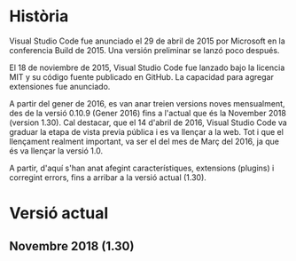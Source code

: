 <!-- TITLE: Història -->
<!-- SUBTITLE: Història de Visual Studio Code-->

# Història

Visual Studio Code fue anunciado el 29 de abril de 2015 por Microsoft en la conferencia Build de 2015. Una versión preliminar se lanzó poco después.

El 18 de noviembre de 2015, Visual Studio Code fue lanzado bajo la licencia MIT y su código fuente publicado en GitHub. La capacidad para agregar extensiones fue anunciado.

A partir del gener de 2016, es van anar treien versions noves mensualment, des de la versió 0.10.9 (Gener 2016) fins a l'actual que és la November 2018 (version 1.30).
Cal destacar, que el 14 d'abril de 2016, Visual Studio Code va graduar la etapa de vista previa pública i es va llençar a la web. Tot i que el llençament realment important, va ser el del mes de Març del 2016, ja que és va llençar la versió 1.0.

A partir, d'aquí s'han anat afegint característiques, extensions (plugins) i corregint errors, fins a arribar a la versió actual (1.30).

<h1 style="vertical-align:middle;">Versió actual <h2>Novembre 2018 (1.30)</h2></h1>



